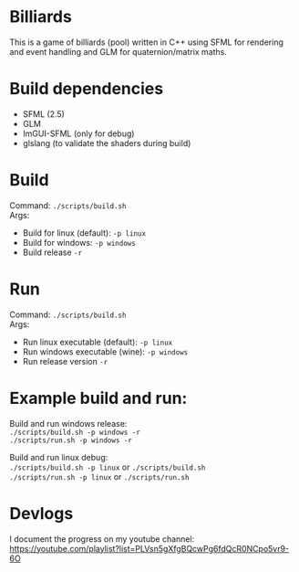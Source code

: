 # Billiards
This is a game of billiards (pool) written in C++ using SFML for rendering and event handling and GLM for quaternion/matrix maths.

# Build dependencies
- SFML (2.5)
- GLM
- ImGUI-SFML (only for debug)
- glslang (to validate the shaders during build)

# Build
Command: ```./scripts/build.sh```  
Args:
- Build for linux (default): ```-p linux```  
- Build for windows: ```-p windows```   
- Build release ```-r```  

# Run
Command: ```./scripts/build.sh```  
Args:
- Run linux executable (default): ```-p linux```  
- Run windows executable (wine): ```-p windows```   
- Run release version ```-r```  

# Example build and run:
Build and run windows release:   
```./scripts/build.sh -p windows -r```   
```./scripts/run.sh -p windows -r```   
   
Build and run linux debug:    
```./scripts/build.sh -p linux``` or  ```./scripts/build.sh```  
```./scripts/run.sh -p linux``` or ```./scripts/run.sh```   

# Devlogs
I document the progress on my youtube channel: https://youtube.com/playlist?list=PLVsn5gXfgBQcwPg6fdQcR0NCpo5vr9-6O 
